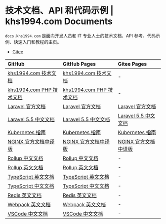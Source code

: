 # 技术文档、API 和代码示例 | khs1994.com Documents

`docs.khs1994.com` 是面向开发人员和 IT 专业人士的技术文档、API 参考、代码示例、快速入门和教程的主页。

* [Gitee](https://khs1994-website.gitee.io/)

| GitHub    | GitHub Pages     | Gitee Pages     |
| :------------- | :------------- | :----------- |
| [khs1994.com 技术文档](https://github.com/khs1994-website/docs)         | [khs1994.com 技术文档](https://docs.khs1994.com/docs/) | - |
| [khs1994.com PHP 技术文档](https://github.com/khs1994-website/php-docs) | [khs1994.com PHP 技术文档](https://docs.khs1994.com/php-docs/) | - |
| [Laravel 官方文档](https://github.com/khs1994-website/laravel-docs.us-en) | [Laravel 官方文档](https://docs.khs1994.com/laravel-docs.us-en) | [Laravel 官方文档](https://khs1994-website.gitee.io/laravel-docs.us-en) |
| [Laravel 5.5 中文文档](https://github.com/khs1994-website/laravel-docs.zh-cn) |  [Laravel 5.5 中文文档](https://docs.khs1994.com/laravel-docs.zh-cn) | [Laravel 5.5 中文文档](https://khs1994-website.gitee.io/laravel-docs.zh-cn) |
| [Kubernetes 指南](https://github.com/khs1994-website/kubernetes-docs.zh-cn) | [Kubernetes 指南](https://docs.khs1994.com/kubernetes-docs.zh-cn) | [Kubernetes 指南](http://khs1994-website.gitee.io/kubernetes/) |
| [NGINX 官方文档中译版](https://github.com/khs1994-website/nginx-docs.zh-cn) | [NGINX 官方文档中译版](https://docs.khs1994.com/nginx-docs.zh-cn) | [NGINX 官方文档中译版](https://khs1994-website.gitee.io/nginx-docs.zh-cn/) |
| [Rollup 中文文档](https://github.com/khs1994-website/rollup-docs.zh-cn/tree/master) | [Rollup 中文文档](https://docs.khs1994.com/rollup-docs.zh-cn) | - |
| [Rollup 英文文档](https://github.com/khs1994-website/rollup-docs.us-en/tree/master) | [Rollup 英文文档](https://docs.khs1994.com/rollup-docs.us-en) | - |
| [TypeScript 英文文档](https://github.com/khs1994-website/typescript-docs.us-en/tree/master) | [TypeScript 英文文档](https://docs.khs1994.com/typescript-docs.us-en) | - |
| [TypeScript 中文文档](https://github.com/khs1994-website/typescript-docs.zh-cn/tree/master) | [TypeScript 中文文档](https://docs.khs1994.com/typescript-docs.zh-cn) | - |
| [Redis 英文文档](https://github.com/khs1994-website/redis-docs.us-en/tree/master) | [Redis 英文文档](https://docs.khs1994.com/redis-docs.us-en) | - |
| [Webpack 英文文档](https://github.com/khs1994-website/webpack-docs.us-en/tree/master) | [Webpack 英文文档](https://docs.khs1994.com/webpack-docs.us-en) | - |
| [VSCode 中文文档](https://github.com/khs1994-website/vscode-docs.zh-cn/tree/master) | [VSCode 中文文档](https://docs.khs1994.com/vscode-docs.zh-cn) | - |
